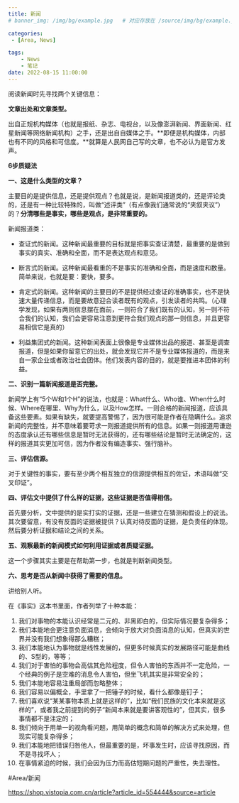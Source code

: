 ```yaml
---
title: 新闻
# banner_img: /img/bg/example.jpg   # 对应存放在 /source/img/bg/example.jpg

categories:
 - [Area, News]

tags:
    - News
    - 笔记
date: 2022-08-15 11:00:00
---
```


阅读新闻时先寻找两个关键信息：

**文章出处和文章类型。**

出自正规机构媒体（也就是报纸、杂志、电视台，以及像澎湃新闻、界面新闻、红星新闻等网络新闻机构）之手，还是出自自媒体之手。**即便是机构媒体，内部也有不同的风格和可信度。**就算是人民网自己写的文章，也不必认为是官方发声。

**6步质疑法**

**一、这是什么类型的文章？**

主要目的是提供信息，还是提供观点？也就是说，是新闻报道类的，还是评论类的，还是有一种比较特殊的，叫做“述评类”（有点像我们通常说的“夹叙夹议”）的？**分清哪些是事实，哪些是观点，是非常重要的。**

新闻报道类：

-   查证式的新闻。这种新闻最重要的目标就是把事实查证清楚，最重要的是做到事实的真实、准确和全面，而不是表达观点和意见。
    
-   断言式的新闻。这种新闻最看重的不是事实的准确和全面，而是速度和数量。简单来说，也就是要：要快，要多。
    
-   肯定式的新闻。这种新闻的主要目的不是提供经过查证的准确事实，也不是快速大量传递信息，而是要故意迎合读者既有的观点，引发读者的共鸣。（心理学发现，如果有两则信息摆在面前，一则符合了我们既有的认知，另一则不符合我们的认知，我们会更容易注意到更符合我们观点的那一则信息，并且更容易相信它是真的）
    
-   利益集团式的新闻。这种新闻表面上很像是专业媒体出品的报道、甚至是调查报道，但是如果你留意它的出处，就会发现它并不是专业媒体报道的，而是来自一家企业或者政治社会团体。他们发表内容的目的，就是要推进本团体的利益。
    

**二、识别一篇新闻报道是否完整。**

新闻学上有“5个W和1个H”的说法，也就是：What什么、Who谁、When什么时候、Where在哪里、Why为什么，以及How怎样。一则合格的新闻报道，应该具备这些要素。如果有缺失，就要提高警惕了，因为很可能是作者在隐瞒什么。追求新闻的完整性，并不意味着要苛求一则报道提供所有的信息。如果一则报道用谦逊的态度承认还有哪些信息是暂时无法获得的，还有哪些结论是暂时无法确定的，这样的报道其实更加可信，因为作者没有编造事实、强行脑补。

**三、评估信源。**

对于关键性的事实，要有至少两个相互独立的信源提供相互的佐证，术语叫做“交叉印证”。

**四、评估文中提供了什么样的证据，这些证据是否值得相信。**

首先要分析，文中提供的是实打实的证据，还是一些建立在猜测和假设上的说法。其次要留意，有没有反面的证据被提供？认真对待反面的证据，是负责任的体现。然后要分析证据和结论之间的关系。

**五、观察最新的新闻模式如何利用证据或者质疑证据。**

这一个步骤其实主要是在帮助第一步，也就是判断新闻类型。

**六、思考是否从新闻中获得了需要的信息。**

讲给别人听。


在《事实》这本书里面，作者列举了十种本能：

1. 我们对事物的本能认识经常是二元的、非黑即白的，但实际情况要复杂得多；
2. 我们本能地会更注意负面消息，会倾向于放大对负面消息的认知，但真实的世界并没有我们想象得那么糟糕；
3. 我们本能地认为事物就是线性发展的，但更多时候真实的发展路径可能是曲线的、S型的，等等；
4. 我们对于害怕的事物会高估其危险程度，但令人害怕的东西并不一定危险，一个经典的例子是空难的消息令人害怕，但坐飞机其实是非常安全的；
5. 我们本能地容易注重局部而忽略整体；
6. 我们容易以偏概全，手里拿了一把锤子的时候，看什么都像是钉子；
7. 我们喜欢说“某某事物本质上就是这样的”，比如“我们民族的文化本来就是这样的”，或者我之前提到的例子“新闻本来就是要讲客观性的”，但其实，很多事情都不是注定的；
8. 我们倾向于用单一的视角看问题，用简单的概念和简单的解决方式来处理，但现实可能复杂得多；
9. 我们本能地把错误归咎他人，但最重要的是，坏事发生时，应该寻找原因，而不是寻找坏人；
10. 在事情紧迫的时候，我们会因为压力而高估短期问题的严重性，失去理性。

#Area/新闻

https://shop.vistopia.com.cn/article?article_id=554444&source=article